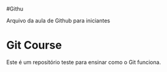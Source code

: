 #Githu

Arquivo da aula de  Github para iniciantes
# Git Course
Este é um repositório teste para ensinar como o Git funciona.
